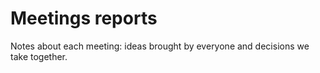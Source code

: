 # Meetings reports
Notes about each meeting: ideas brought by everyone and decisions we take together.
